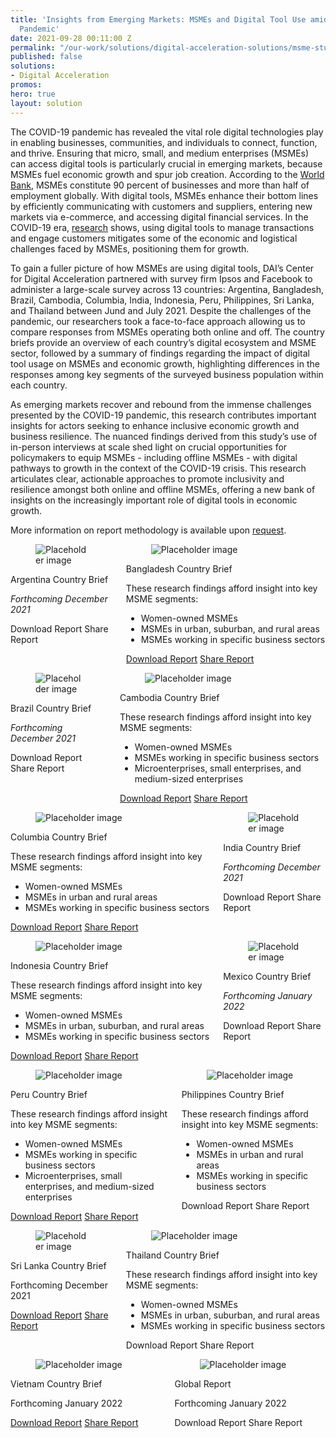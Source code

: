 ```yaml
---
title: 'Insights from Emerging Markets: MSMEs and Digital Tool Use amidst the COVID-19
  Pandemic'
date: 2021-09-28 00:11:00 Z
permalink: "/our-work/solutions/digital-acceleration-solutions/msme-study"
published: false
solutions:
- Digital Acceleration
promos: 
hero: true
layout: solution
---
```


The COVID-19 pandemic has revealed the vital role digital technologies play in enabling businesses, communities, and individuals to connect, function, and thrive. Ensuring that micro, small, and medium enterprises (MSMEs) can access digital tools is particularly crucial in emerging markets, because MSMEs fuel economic growth and spur job creation. According to the [World Bank](https://www.worldbank.org/en/topic/smefinance), MSMEs constitute 90 percent of businesses and more than half of employment globally. With digital tools, MSMEs enhance their bottom lines by efficiently communicating with customers and suppliers, entering new markets via e-commerce, and accessing digital financial services. In the COVID-19 era, [research](https://www.apec.org/-/media/APEC/Publications/2020/7/Supporting-MSMEs-Digitalization-Amid-COVID-19/220_PSU_Supporting-MSMEs-Digitalization-Amid-COVID-19.pdf) shows, using digital tools to manage transactions and engage customers mitigates some of the economic and logistical challenges faced by MSMEs, positioning them for growth. 

To gain a fuller picture of how MSMEs are using digital tools, DAI’s Center for Digital Acceleration partnered with survey firm Ipsos and Facebook to administer a large-scale survey across 13 countries:  Argentina, Bangladesh, Brazil, Cambodia, Columbia, India, Indonesia, Peru, Philippines, Sri Lanka, and Thailand between Jund and July 2021. Despite the challenges of the pandemic, our researchers took a face-to-face approach allowing us to compare responses from MSMEs operating  both online and off. The country briefs provide an overview of each country’s digital ecosystem and MSME sector, followed by a summary of findings regarding the impact of digital tool usage on MSMEs and economic growth, highlighting differences in the responses among key segments of the surveyed business population within each country. 

As emerging markets recover and rebound from the immense challenges presented by the COVID-19 pandemic, this research contributes important insights for actors seeking to enhance inclusive economic growth and business resilience. The nuanced findings derived from this study’s use of in-person interviews at scale shed light on crucial opportunities for policymakers to equip MSMEs - including offline MSMEs - with digital pathways to growth in the context of the COVID-19 crisis. This research articulates clear, actionable approaches to promote inclusivity and resilience amongst both online and offline MSMEs, offering a new bank of insights on the increasingly important role of digital tools in economic growth.

  <aside><p style="margin-bottom: 0px;">More information on report methodology is available upon <a href="mailto:msme-study@dai.com">request</a>.</p></aside>

<div class="bulma">
  <div class="container">
    <div class="columns">
      <div class="column">
          <div class="card forthcoming">
            <div class="card-image">
              <figure class="image is-4by5">
                <img src="/uploads/msme-study-thumbnail-placeholder.jpg" alt="Placeholder image">
              </figure>
            </div>
            <div class="card-content">
              <div class="media">
                <div class="media-content">
                  <p class="title is-4">Argentina Country Brief</p>
                </div>
              </div>
              <div class="content">
                <p><em>Forthcoming December 2021</em></p>
              </div>
            </div>
            <footer class="card-footer pt-0" style="padding-top: 0;" >
              <a class="card-footer-item fb-pub-buttons">Download Report</a>
              <a class="card-footer-item fb-pub-buttons">Share Report</a>
            </footer>
          </div>
      </div>
      <div class="column">
        <div class="card">
          <div class="card-image">
            <figure class="image is-4by5">
              <img src="/uploads/msme-study-thumbnail-bangladesh.jpg" alt="Placeholder image">
            </figure>
          </div>
          <div class="card-content">
            <div class="media">
              <div class="media-content">
                <p class="title is-4">Bangladesh Country Brief</p>
              </div>
            </div>
            <div class="content">
              <p>These research findings afford insight into key MSME segments:</p>
                <ul>
                  <li>Women-owned MSMEs</li>
                  <li>MSMEs in urban, suburban, and rural areas</li>
                  <li>MSMEs working in specific business sectors</li>
                </ul>
            </div>
          </div>
          <footer class="card-footer pt-0" style="padding-top: 0;">
            <a class="card-footer-item fb-pub-buttons" href="">Download Report</a>
            <a class="card-footer-item fb-pub-buttons" href="">Share Report</a>
          </footer>
        </div>
      </div>
    </div>
    <div class="columns">
      <div class="column">
        <div class="card forthcoming">
          <div class="card-image">
            <figure class="image is-4by5">
              <img src="/uploads/msme-study-thumbnail-placeholder.jpg" alt="Placeholder image">
            </figure>
          </div>
          <div class="card-content">
            <div class="media">
              <div class="media-content">
                <p class="title is-4">Brazil Country Brief</p>
              </div>
            </div>
            <div class="content">
              <p><em>Forthcoming December 2021</em></p>
            </div>
          </div>
          <footer class="card-footer pt-0" style="padding-top: 0;">
            <a class="card-footer-item fb-pub-buttons">Download Report</a>
            <a class="card-footer-item fb-pub-buttons">Share Report</a>
          </footer>
        </div>
      </div>
      <div class="column">
        <div class="card">
          <div class="card-image">
            <figure class="image is-4by5">
              <img src="/uploads/msme-study-thumbnail-cambodia.jpg" alt="Placeholder image">
            </figure>
          </div>
          <div class="card-content">
            <div class="media">
              <div class="media-content">
                <p class="title is-4">Cambodia Country Brief</p>
              </div>
            </div>
            <div class="content">
              <p>These research findings afford insight into key MSME segments:</p>
                <ul>
                  <li>Women-owned MSMEs</li>
                  <li>MSMEs working in specific business sectors</li>
                  <li>Microenterprises, small enterprises, and medium-sized enterprises</li>
                </ul>
            </div>
          </div>
          <footer class="card-footer pt-0" style="padding-top: 0;">
            <a class="card-footer-item fb-pub-buttons" href="">Download Report</a>
            <a class="card-footer-item fb-pub-buttons" href="">Share Report</a>
          </footer>
        </div>
      </div>
    </div>
    <div class="columns">
      <div class="column">
        <div class="card">
          <div class="card-image">
            <figure class="image is-4by5">
              <img src="/uploads/msme-study-thumbnail-cambodia.jpg" alt="Placeholder image">
            </figure>
          </div>
          <div class="card-content">
            <div class="media">
              <div class="media-content">
                <p class="title is-4">Columbia Country Brief</p>
              </div>
            </div>
            <div class="content">
              <p>These research findings afford insight into key MSME segments:</p>
              <ul>
                <li>Women-owned MSMEs</li>
                <li>MSMEs in urban and rural areas</li>
                <li>MSMEs working in specific business sectors</li>
              </ul>
            </div>
          </div>
          <footer class="card-footer pt-0" style="padding-top: 0;">
            <a class="card-footer-item fb-pub-buttons" href="">Download Report</a>
            <a class="card-footer-item fb-pub-buttons" href="">Share Report</a>
          </footer>
        </div>
      </div>
      <div class="column">
        <div class="card forthcoming">
          <div class="card-image">
            <figure class="image is-4by5">
              <img src="/uploads/msme-study-thumbnail-placeholder.jpg" alt="Placeholder image">
            </figure>
          </div>
          <div class="card-content">
            <div class="media">
              <div class="media-content">
                <p class="title is-4">India Country Brief</p>
              </div>
            </div>
            <div class="content">
              <p><em>Forthcoming December 2021</em></p>
            </div>
          </div>
          <footer class="card-footer pt-0" style="padding-top: 0;">
            <a class="card-footer-item fb-pub-buttons">Download Report</a>
            <a class="card-footer-item fb-pub-buttons">Share Report</a>
          </footer>
        </div>
      </div>
    </div>
    <div class="columns">
      <div class="column">
        <div class="card">
          <div class="card-image">
            <figure class="image is-4by5">
              <img src="/uploads/msme-study-thumbnail-indonesia.jpg" alt="Placeholder image">
            </figure>
          </div>
          <div class="card-content">
            <div class="media">
              <div class="media-content">
                <p class="title is-4">Indonesia Country Brief</p>
              </div>
            </div>
            <div class="content">
              <p>These research findings afford insight into key MSME segments:</p>
              <ul>
                <li>Women-owned MSMEs</li>
                <li>MSMEs in urban, suburban, and rural areas</li>
                <li>MSMEs working in specific business sectors</li>
              </ul>
            </div>
          </div>
          <footer class="card-footer pt-0" style="padding-top: 0;">
            <a class="card-footer-item fb-pub-buttons" href="">Download Report</a>
            <a class="card-footer-item fb-pub-buttons" href="">Share Report</a>
          </footer>
        </div>
      </div>
      <div class="column">
        <div class="card forthcoming">
          <div class="card-image">
            <figure class="image is-4by5">
              <img src="/uploads/msme-study-thumbnail-placeholder.jpg" alt="Placeholder image">
            </figure>
          </div>
          <div class="card-content">
            <div class="media">
              <div class="media-content">
                <p class="title is-4">Mexico Country Brief</p>
              </div>
            </div>
            <div class="content">
              <p><em>Forthcoming January 2022</em></p>
            </div>
          </div>
          <footer class="card-footer pt-0" style="padding-top: 0;">
            <a class="card-footer-item fb-pub-buttons">Download Report</a>
            <a class="card-footer-item fb-pub-buttons">Share Report</a>
          </footer>
        </div>
      </div>
    </div>
    <div class="columns">
      <div class="column">
        <div class="card">
          <div class="card-image">
            <figure class="image is-4by5">
              <img src="/uploads/msme-study-thumbnail-peru.jpg" alt="Placeholder image">
            </figure>
          </div>
          <div class="card-content">
            <div class="media">
              <div class="media-content">
                <p class="title is-4">Peru Country Brief</p>
              </div>
            </div>
            <div class="content">
              <p>These research findings afford insight into key MSME segments:</p>
              <ul>
                <li>Women-owned MSMEs</li>
                <li>MSMEs working in specific business sectors</li>
                <li>Microenterprises, small enterprises, and medium-sized enterprises</li>
              </ul>
            </div>
          </div>
          <footer class="card-footer pt-0" style="padding-top: 0;">
            <a class="card-footer-item fb-pub-buttons" href="">Download Report</a>
            <a class="card-footer-item fb-pub-buttons" href="">Share Report</a>
          </footer>
        </div>
      </div>
      <div class="column">
        <div class="card">
          <div class="card-image">
            <figure class="image is-4by5">
              <img src="/uploads/msme-study-thumbnail-philippines.jpg" alt="Placeholder image">
            </figure>
          </div>
          <div class="card-content">
            <div class="media">
              <div class="media-content">
                <p class="title is-4">Philippines Country Brief</p>
              </div>
            </div>
            <div class="content">
              <p>These research findings afford insight into key MSME segments:</p>
              <ul>
                <li>Women-owned MSMEs</li>
                <li>MSMEs in urban and rural areas</li>
                <li>MSMEs working in specific business sectors</li>
              </ul>
            </div>
          </div>
          <footer class="card-footer pt-0" style="padding-top: 0;">
            <a class="card-footer-item fb-pub-buttons">Download Report</a>
            <a class="card-footer-item fb-pub-buttons">Share Report</a>
          </footer>
        </div>
      </div>
    </div>
<div class="columns">
  <div class="column">
    <div class="card forthcoming">
      <div class="card-image">
        <figure class="image is-4by5">
          <img src="/uploads/msme-study-thumbnail-placeholder.jpg" alt="Placeholder image">
        </figure>
      </div>
      <div class="card-content">
        <div class="media">
          <div class="media-content">
            <p class="title is-4">Sri Lanka Country Brief</p>
          </div>
        </div>
        <div class="content">
          <p>Forthcoming December 2021</p>
        </div>
      </div>
      <footer class="card-footer pt-0" style="padding-top: 0;">
        <a class="card-footer-item fb-pub-buttons" href="">Download Report</a>
        <a class="card-footer-item fb-pub-buttons" href="">Share Report</a>
      </footer>
    </div>
  </div>
  <div class="column">
    <div class="card">
      <div class="card-image">
        <figure class="image is-4by5">
          <img src="/uploads/msme-study-thumbnail-thailand.jpg" alt="Placeholder image">
        </figure>
      </div>
      <div class="card-content">
        <div class="media">
          <div class="media-content">
            <p class="title is-4">Thailand Country Brief</p>
          </div>
        </div>
        <div class="content">
          <p>These research findings afford insight into key MSME segments:</p>
          <ul>
            <li>Women-owned MSMEs</li>
            <li>MSMEs in urban, suburban, and rural areas</li>
            <li>MSMEs working in specific business sectors</li>
          </ul>
        </div>
      </div>
      <footer class="card-footer pt-0" style="padding-top: 0;">
        <a class="card-footer-item fb-pub-buttons">Download Report</a>
        <a class="card-footer-item fb-pub-buttons">Share Report</a>
      </footer>
    </div>
  </div>
</div>
<div class="columns">
  <div class="column">
    <div class="card forthcoming">
      <div class="card-image">
        <figure class="image is-4by5">
          <img src="/uploads/msme-study-thumbnail-placeholder.jpg" alt="Placeholder image">
        </figure>
      </div>
      <div class="card-content">
        <div class="media">
          <div class="media-content">
            <p class="title is-4">Vietnam Country Brief</p>
          </div>
        </div>
        <div class="content">
          <p>Forthcoming January 2022</p>
        </div>
      </div>
      <footer class="card-footer pt-0" style="padding-top: 0;">
        <a class="card-footer-item fb-pub-buttons" href="">Download Report</a>
        <a class="card-footer-item fb-pub-buttons" href="">Share Report</a>
      </footer>
    </div>
  </div>
  <div class="column">
    <div class="card forthcoming">
      <div class="card-image">
        <figure class="image is-4by5">
          <img src="/uploads/msme-study-thumbnail-placeholder.jpg" alt="Placeholder image">
        </figure>
      </div>
      <div class="card-content">
        <div class="media">
          <div class="media-content">
            <p class="title is-4">Global Report</p>
          </div>
        </div>
        <div class="content">
          <p>Forthcoming January 2022</p>
        </div>
      </div>
      <footer class="card-footer pt-0" style="padding-top: 0;">
        <a class="card-footer-item fb-pub-buttons">Download Report</a>
        <a class="card-footer-item fb-pub-buttons">Share Report</a>
      </footer>
    </div>
  </div>
</div>
  </div>
</div>